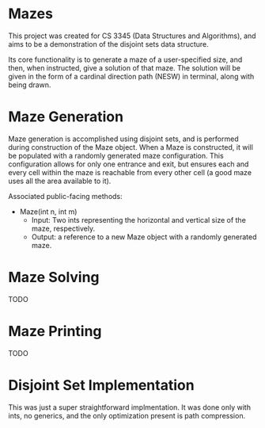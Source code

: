 # Mazes
This project was created for CS 3345 (Data Structures and Algorithms), and aims to be a demonstration of the disjoint sets data structure.

Its core functionality is to generate a maze of a user-specified size, and then, when instructed, give a solution of that maze. The solution will be given in the form of a cardinal direction path (NESW) in terminal, along with being drawn.

# Maze Generation
Maze generation is accomplished using disjoint sets, and is performed during construction of the Maze object. When a Maze is constructed, it will be populated with a randomly generated maze configuration. This configuration allows for only one entrance and exit, but ensures each and every cell within the maze is reachable from every other cell (a good maze uses all the area available to it).

Associated public-facing methods:
 - Maze(int n, int m)
    - Input: Two ints representing the horizontal and vertical size of the maze, respectively.
    - Output: a reference to a new Maze object with a randomly generated maze.

# Maze Solving
TODO

# Maze Printing
TODO

# Disjoint Set Implementation
This was just a super straightforward implmentation. It was done only with ints, no generics, and the only optimization present is path compression. 
